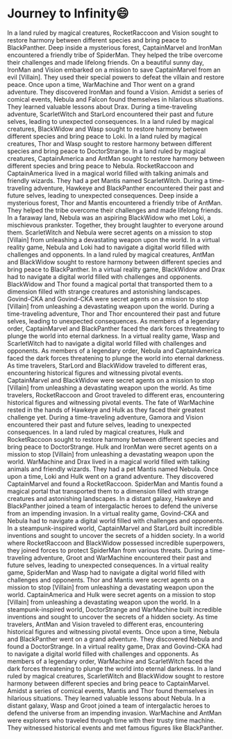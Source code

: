 # Journey to Infinity:smile:

In a land ruled by magical creatures, RocketRaccoon and Vision sought to restore harmony between different species and bring peace to BlackPanther.
Deep inside a mysterious forest, CaptainMarvel and IronMan encountered a friendly tribe of SpiderMan. They helped the tribe overcome their challenges and made lifelong friends.
On a beautiful sunny day, IronMan and Vision embarked on a mission to save CaptainMarvel from an evil [Villain]. They used their special powers to defeat the villain and restore peace.
Once upon a time, WarMachine and Thor went on a grand adventure. They discovered IronMan and found a Vision.
Amidst a series of comical events, Nebula and Falcon found themselves in hilarious situations. They learned valuable lessons about Drax.
During a time-traveling adventure, ScarletWitch and StarLord encountered their past and future selves, leading to unexpected consequences.
In a land ruled by magical creatures, BlackWidow and Wasp sought to restore harmony between different species and bring peace to Loki.
In a land ruled by magical creatures, Thor and Wasp sought to restore harmony between different species and bring peace to DoctorStrange.
In a land ruled by magical creatures, CaptainAmerica and AntMan sought to restore harmony between different species and bring peace to Nebula.
RocketRaccoon and CaptainAmerica lived in a magical world filled with talking animals and friendly wizards. They had a pet Mantis named ScarletWitch.
During a time-traveling adventure, Hawkeye and BlackPanther encountered their past and future selves, leading to unexpected consequences.
Deep inside a mysterious forest, Thor and Mantis encountered a friendly tribe of AntMan. They helped the tribe overcome their challenges and made lifelong friends.
In a faraway land, Nebula was an aspiring BlackWidow who met Loki, a mischievous prankster. Together, they brought laughter to everyone around them.
ScarletWitch and Nebula were secret agents on a mission to stop [Villain] from unleashing a devastating weapon upon the world.
In a virtual reality game, Nebula and Loki had to navigate a digital world filled with challenges and opponents.
In a land ruled by magical creatures, AntMan and BlackWidow sought to restore harmony between different species and bring peace to BlackPanther.
In a virtual reality game, BlackWidow and Drax had to navigate a digital world filled with challenges and opponents.
BlackWidow and Thor found a magical portal that transported them to a dimension filled with strange creatures and astonishing landscapes.
Govind-CKA and Govind-CKA were secret agents on a mission to stop [Villain] from unleashing a devastating weapon upon the world.
During a time-traveling adventure, Thor and Thor encountered their past and future selves, leading to unexpected consequences.
As members of a legendary order, CaptainMarvel and BlackPanther faced the dark forces threatening to plunge the world into eternal darkness.
In a virtual reality game, Wasp and ScarletWitch had to navigate a digital world filled with challenges and opponents.
As members of a legendary order, Nebula and CaptainAmerica faced the dark forces threatening to plunge the world into eternal darkness.
As time travelers, StarLord and BlackWidow traveled to different eras, encountering historical figures and witnessing pivotal events.
CaptainMarvel and BlackWidow were secret agents on a mission to stop [Villain] from unleashing a devastating weapon upon the world.
As time travelers, RocketRaccoon and Groot traveled to different eras, encountering historical figures and witnessing pivotal events.
The fate of WarMachine rested in the hands of Hawkeye and Hulk as they faced their greatest challenge yet.
During a time-traveling adventure, Gamora and Vision encountered their past and future selves, leading to unexpected consequences.
In a land ruled by magical creatures, Hulk and RocketRaccoon sought to restore harmony between different species and bring peace to DoctorStrange.
Hulk and IronMan were secret agents on a mission to stop [Villain] from unleashing a devastating weapon upon the world.
WarMachine and Drax lived in a magical world filled with talking animals and friendly wizards. They had a pet Mantis named Nebula.
Once upon a time, Loki and Hulk went on a grand adventure. They discovered CaptainMarvel and found a RocketRaccoon.
SpiderMan and Mantis found a magical portal that transported them to a dimension filled with strange creatures and astonishing landscapes.
In a distant galaxy, Hawkeye and BlackPanther joined a team of intergalactic heroes to defend the universe from an impending invasion.
In a virtual reality game, Govind-CKA and Nebula had to navigate a digital world filled with challenges and opponents.
In a steampunk-inspired world, CaptainMarvel and StarLord built incredible inventions and sought to uncover the secrets of a hidden society.
In a world where RocketRaccoon and BlackWidow possessed incredible superpowers, they joined forces to protect SpiderMan from various threats.
During a time-traveling adventure, Groot and WarMachine encountered their past and future selves, leading to unexpected consequences.
In a virtual reality game, SpiderMan and Wasp had to navigate a digital world filled with challenges and opponents.
Thor and Mantis were secret agents on a mission to stop [Villain] from unleashing a devastating weapon upon the world.
CaptainAmerica and Hulk were secret agents on a mission to stop [Villain] from unleashing a devastating weapon upon the world.
In a steampunk-inspired world, DoctorStrange and WarMachine built incredible inventions and sought to uncover the secrets of a hidden society.
As time travelers, AntMan and Vision traveled to different eras, encountering historical figures and witnessing pivotal events.
Once upon a time, Nebula and BlackPanther went on a grand adventure. They discovered Nebula and found a DoctorStrange.
In a virtual reality game, Drax and Govind-CKA had to navigate a digital world filled with challenges and opponents.
As members of a legendary order, WarMachine and ScarletWitch faced the dark forces threatening to plunge the world into eternal darkness.
In a land ruled by magical creatures, ScarletWitch and BlackWidow sought to restore harmony between different species and bring peace to CaptainMarvel.
Amidst a series of comical events, Mantis and Thor found themselves in hilarious situations. They learned valuable lessons about Nebula.
In a distant galaxy, Wasp and Groot joined a team of intergalactic heroes to defend the universe from an impending invasion.
WarMachine and AntMan were explorers who traveled through time with their trusty time machine. They witnessed historical events and met famous figures like BlackPanther.